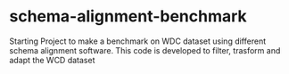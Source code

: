 # schema-alignment-benchmark
Starting Project to make a benchmark on WDC dataset using different schema alignment software. This code is developed to filter, trasform and adapt the WCD dataset
